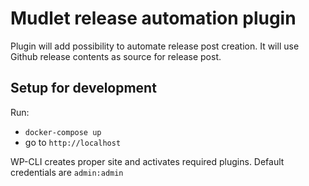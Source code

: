 # Mudlet release automation plugin

Plugin will add possibility to automate release post creation. It will use Github release contents as source for release post.

## Setup for development

Run:
* `docker-compose up`
* go to `http://localhost`

WP-CLI creates proper site and activates required plugins.
Default credentials are `admin:admin`
